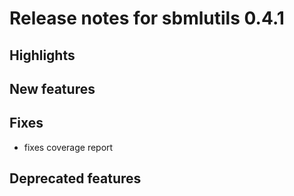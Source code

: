# Release notes for sbmlutils 0.4.1

## Highlights

## New features

## Fixes
* fixes coverage report

## Deprecated features
